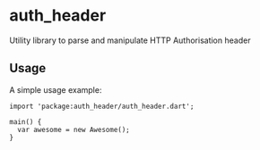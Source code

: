 # auth_header

Utility library to parse and manipulate HTTP Authorisation header

## Usage

A simple usage example:

    import 'package:auth_header/auth_header.dart';

    main() {
      var awesome = new Awesome();
    }

